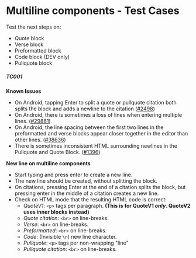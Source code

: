 # Multiline components - Test Cases

Test the next steps on:

- Quote block
- Verse block
- Preformatted block
- Code block (DEV only)
- Pullquote block

##### TC001

**Known Issues**

- On Android, tapping Enter to split a quote or pullquote citation both splits the block and adds a newline to the citation ([#2498](https://github.com/wordpress-mobile/gutenberg-mobile/issues/2498))
- On Android, there is sometimes a loss of lines when entering multiple lines. ([#29861](https://github.com/WordPress/gutenberg/issues/29861))
- On Android, the line spacing between the first two lines in the preformatted and verse blocks appear closer together in the editor than other lines. ([#38636](https://github.com/WordPress/gutenberg/issues/38636))
- There is sometimes inconsistent HTML surrounding newlines in the Pullquote and Quote Block. ([#1396](https://github.com/wordpress-mobile/gutenberg-mobile/issues/1396))

**New line on multiline components**

- Start typing and press enter to create a new line.
- The new line should be created, without splitting the block.
- On citations, pressing Enter at the end of a citation splits the block, but pressing enter in the middle of a citation creates a new line.
- Check on HTML mode that the resulting HTML code is correct:
  - _QuoteV1_: `<p>` tags per paragraph. **(This is for QuoteV1 _only_. QuoteV2 uses inner blocks instead)**
  - _Quote citation_: `<br>` on line-breaks.
  - _Verse_: `<br>` on line-breaks.
  - _Preformatted_: `<br>` on line-breaks.
  - _Code_: (Invisible `\n`) new line character.
  - _Pullquote_: `<p>` tags per non-wrapping "line"
  - _Pullquote citation_: `<br>` on line-breaks.
